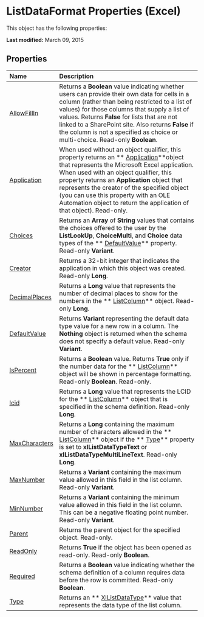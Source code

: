 
# ListDataFormat Properties (Excel)
This object has the following properties:

 **Last modified:** March 09, 2015


## Properties



|**Name**|**Description**|
|:-----|:-----|
| [AllowFillIn](b41f8d68-3c1a-df1a-6761-b8ab70f16188.md)| Returns a **Boolean** value indicating whether users can provide their own data for cells in a column (rather than being restricted to a list of values) for those columns that supply a list of values. Returns **False** for lists that are not linked to a SharePoint site. Also returns **False** if the column is not a specified as choice or multi-choice. Read-only **Boolean**.|
| [Application](7df41d06-b4b2-9fef-9564-74122fa72a9b.md)|When used without an object qualifier, this property returns an  ** [Application](19b73597-5cf9-4f56-8227-b5211f657f6f.md)**object that represents the Microsoft Excel application. When used with an object qualifier, this property returns an  **Application** object that represents the creator of the specified object (you can use this property with an OLE Automation object to return the application of that object). Read-only.|
| [Choices](c4a809e6-7977-28a1-1070-286e7df99409.md)| Returns an **Array** of **String** values that contains the choices offered to the user by the **ListLookUp**,  **ChoiceMulti**, and  **Choice** data types of the ** [DefaultValue](503de2f7-878e-a946-9138-10922082bc0d.md)** property. Read-only **Variant**.|
| [Creator](f8ac98f1-f34a-430c-16fa-d62d07c76276.md)|Returns a 32-bit integer that indicates the application in which this object was created. Read-only  **Long**.|
| [DecimalPlaces](49c11876-2f79-5ca1-bdba-27e659dadc98.md)|Returns a  **Long** value that represents the number of decimal places to show for the numbers in the ** [ListColumn](c2060e4a-2340-c606-f272-1e4dad6964d0.md)** object. Read-only **Long**.|
| [DefaultValue](503de2f7-878e-a946-9138-10922082bc0d.md)| Returns **Variant** representing the default data type value for a new row in a column. The **Nothing** object is returned when the schema does not specify a default value. Read-only **Variant**.|
| [IsPercent](34154cf9-358a-0db9-4b93-fe3b3f2b8dce.md)|Returns a  **Boolean** value. Returns **True** only if the number data for the ** [ListColumn](c2060e4a-2340-c606-f272-1e4dad6964d0.md)** object will be shown in percentage formatting. Read-only **Boolean**. Read-only.|
| [lcid](954812f2-d50e-8eff-429d-37da5cd8cff1.md)|Returns a  **Long** value that represents the LCID for the ** [ListColumn](c2060e4a-2340-c606-f272-1e4dad6964d0.md)** object that is specified in the schema definition. Read-only **Long**.|
| [MaxCharacters](b8d73844-6f2b-7888-8268-a27cbfcc709c.md)|Returns a  **Long** containing the maximum number of characters allowed in the ** [ListColumn](c2060e4a-2340-c606-f272-1e4dad6964d0.md)** object if the ** [Type](9e9b7b28-a948-9c67-8c88-ba6068ed162c.md)** property is set to **xlListDataTypeText** or **xlListDataTypeMultiLineText**. Read-only  **Long**.|
| [MaxNumber](61262a29-7a35-e351-71fa-0b217285e2b3.md)|Returns a  **Variant** containing the maximum value allowed in this field in the list column. Read-only **Variant**.|
| [MinNumber](97d5cc98-ab65-7355-0a54-3b48d7b15cf5.md)| Returns a **Variant** containing the minimum value allowed in this field in the list column. This can be a negative floating point number. Read-only **Variant**.|
| [Parent](7b94c2cd-0613-3c4d-c294-817cb043cd9a.md)|Returns the parent object for the specified object. Read-only.|
| [ReadOnly](978c9dc4-fc82-fb26-11f0-e333e43393b6.md)| Returns **True** if the object has been opened as read-only. Read-only **Boolean**.|
| [Required](ccd31ca3-906e-cacc-5ba1-48e60056d46e.md)| Returns a **Boolean** value indicating whether the schema definition of a column requires data before the row is committed. Read-only **Boolean**.|
| [Type](9e9b7b28-a948-9c67-8c88-ba6068ed162c.md)|Returns an  ** [XlListDataType](80226dbd-e136-7a6b-b8a8-5f6482da731d.md)** value that represents the data type of the list column.|
